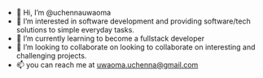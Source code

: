 - 👋 Hi, I’m @uchennauwaoma
- 👀 I’m interested in software development and providing software/tech solutions to simple everyday tasks.
- 🌱 I’m currently learning to become a fullstack developer
- 💞️ I’m looking to collaborate on looking to collaborate on interesting and challenging projects.
- 📫 you can reach me at uwaoma.uchenna@gmail.com

<!---
uchennauwaoma/uchennauwaoma is a ✨ special ✨ repository because its `README.md` (this file) appears on your GitHub profile.
You can click the Preview link to take a look at your changes.
--->
